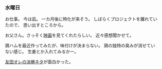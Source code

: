 ### 水曜日

お仕事。
今は凪。
一カ月後に時化が来そう。
しばらくプロジェクトを離れていたので、
思い出すところから。

お父さん。さっそく[映画](https://github.com/toasa/diary/blob/main/2025/03/22.md)を見てくれたらしい。
近々感想聞かせて。

鶏ハムを最近作ってみたが、味付けが決まらない。
鶏の独特の臭みが消せていない感じ。
生姜とか入れてみるかー。

[友田オレの決勝ネタ](https://www.youtube.com/watch?v=Grn88mr1m7s)が面白かった。